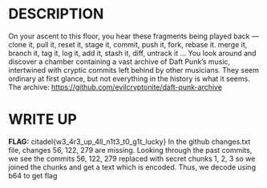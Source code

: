 # DESCRIPTION 

On your ascent to this floor, you hear these fragments being played back —
clone it, pull it, reset it, stage it, commit, push it, fork, rebase it. merge it, branch it, tag it, log it, add it, stash it, diff, untrack it …
You look around and discover a chamber containing a vast archive of Daft Punk’s music, intertwined with cryptic commits left behind by other musicians. They seem ordinary at first glance, but not everything in the history is what it seems. The archive: https://github.com/evilcryptonite/daft-punk-archive

# WRITE UP 
**FLAG:** citadel{w3_4r3_up_4ll_n1t3_t0_g1t_lucky}
In the github changes.txt file, changes 56, 122, 279 are missing. Looking through the past commits, we see the commits 56, 122, 279 replaced with secret chunks 1, 2, 3 so 
we joined the chunks and get a text which is encoded. Thus, we decode using b64 to get flag 
